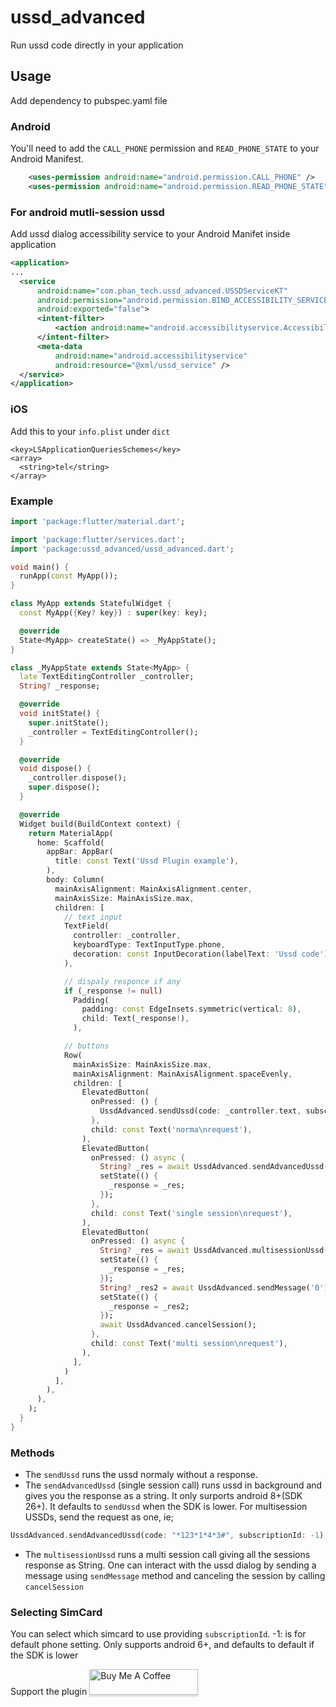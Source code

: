 # ussd_advanced

Run ussd code directly in your application

## Usage

Add dependency to pubspec.yaml file


### Android
You'll need to add the `CALL_PHONE` permission and `READ_PHONE_STATE` to your Android Manifest.
```XML
    <uses-permission android:name="android.permission.CALL_PHONE" />
    <uses-permission android:name="android.permission.READ_PHONE_STATE" />
```
### For android mutli-session ussd
Add ussd dialog accessibility service to your Android Manifet inside application
```XML
<application>
...
  <service
      android:name="com.phan_tech.ussd_advanced.USSDServiceKT"
      android:permission="android.permission.BIND_ACCESSIBILITY_SERVICE"
      android:exported="false">
      <intent-filter>
          <action android:name="android.accessibilityservice.AccessibilityService" />
      </intent-filter>
      <meta-data
          android:name="android.accessibilityservice"
          android:resource="@xml/ussd_service" />
  </service>
</application>
```

### iOS
Add this to your ```info.plist``` under ```dict```
```
<key>LSApplicationQueriesSchemes</key>
<array>
  <string>tel</string>
</array>
```

### Example
```dart
import 'package:flutter/material.dart';

import 'package:flutter/services.dart';
import 'package:ussd_advanced/ussd_advanced.dart';

void main() {
  runApp(const MyApp());
}

class MyApp extends StatefulWidget {
  const MyApp({Key? key}) : super(key: key);

  @override
  State<MyApp> createState() => _MyAppState();
}

class _MyAppState extends State<MyApp> {
  late TextEditingController _controller;
  String? _response;

  @override
  void initState() {
    super.initState();
    _controller = TextEditingController();
  }

  @override
  void dispose() {
    _controller.dispose();
    super.dispose();
  }

  @override
  Widget build(BuildContext context) {
    return MaterialApp(
      home: Scaffold(
        appBar: AppBar(
          title: const Text('Ussd Plugin example'),
        ),
        body: Column(
          mainAxisAlignment: MainAxisAlignment.center,
          mainAxisSize: MainAxisSize.max,
          children: [
            // text input
            TextField(
              controller: _controller,
              keyboardType: TextInputType.phone,
              decoration: const InputDecoration(labelText: 'Ussd code'),
            ),

            // dispaly responce if any
            if (_response != null)
              Padding(
                padding: const EdgeInsets.symmetric(vertical: 8),
                child: Text(_response!),
              ),

            // buttons
            Row(
              mainAxisSize: MainAxisSize.max,
              mainAxisAlignment: MainAxisAlignment.spaceEvenly,
              children: [
                ElevatedButton(
                  onPressed: () {
                    UssdAdvanced.sendUssd(code: _controller.text, subscriptionId: 1);
                  },
                  child: const Text('norma\nrequest'),
                ),
                ElevatedButton(
                  onPressed: () async {
                    String? _res = await UssdAdvanced.sendAdvancedUssd(code: _controller.text, subscriptionId: 1);
                    setState(() {
                      _response = _res;
                    });
                  },
                  child: const Text('single session\nrequest'),
                ),
                ElevatedButton(
                  onPressed: () async {
                    String? _res = await UssdAdvanced.multisessionUssd(code: _controller.text, subscriptionId: 1);
                    setState(() {
                      _response = _res;
                    });
                    String? _res2 = await UssdAdvanced.sendMessage('0');
                    setState(() {
                      _response = _res2;
                    });
                    await UssdAdvanced.cancelSession();
                  },
                  child: const Text('multi session\nrequest'),
                ),
              ],
            )
          ],
        ),
      ),
    );
  }
}

```

### Methods

- The `sendUssd` runs the ussd normaly without a response.
- The `sendAdvancedUssd` (single session call) runs ussd in background and gives you the response as a string. It only surports android 8+(SDK 26+). It defaults to `sendUssd` when the SDK is lower. For multisession USSDs, send the request as one, ie;
```dart
UssdAdvanced.sendAdvancedUssd(code: "*123*1*4*3#", subscriptionId: -1);
```

- The `multisessionUssd` runs a multi session call giving all the sessions response as String. One can interact with the ussd dialog by sending a message using `sendMessage` method and canceling the session by calling `cancelSession`

### Selecting SimCard
You can select which simcard to use providing `subscriptionId`.
-1: is for default phone setting.
Only supports android 6+, and defaults to default if the SDK is lower

Support the plugin <a href="https://www.buymeacoffee.com/EddieGenius" target="_blank"><img src="https://i.imgur.com/aV6DDA7.png" alt="Buy Me A Coffee" style="height: 41px !important;width: 174px !important; box-shadow: 0px 3px 2px 0px rgba(190, 190, 190, 0.5) !important;-webkit-box-shadow: 0px 3px 2px 0px rgba(190, 190, 190, 0.5) !important;" > </a>
